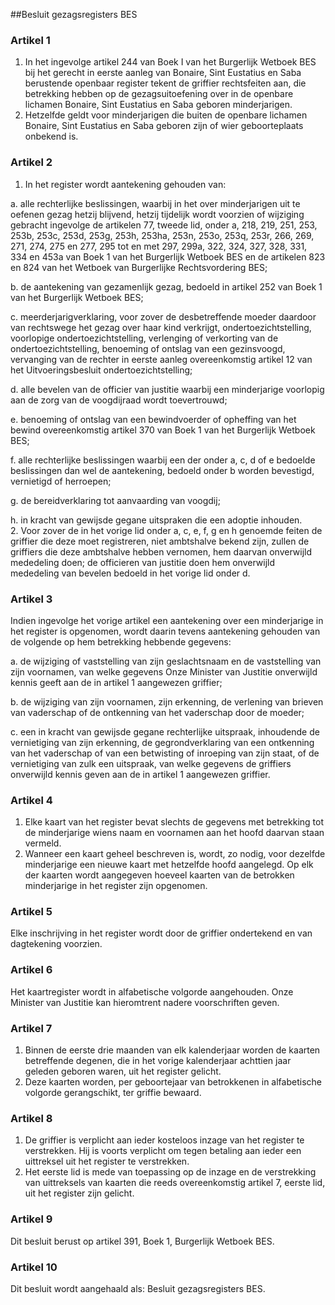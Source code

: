 <meta http-equiv='Content-Type' content='text/html; charset=utf-8' />

##Besluit gezagsregisters BES

### Artikel  1  

1.  In het ingevolge artikel 244 van Boek I van het Burgerlijk Wetboek BES bij het gerecht in eerste aanleg van Bonaire, Sint Eustatius en Saba berustende openbaar register tekent de griffier rechtsfeiten aan, die betrekking hebben op de gezagsuitoefening over in de openbare lichamen Bonaire, Sint Eustatius en Saba geboren minderjarigen.   
2.  Hetzelfde geldt voor minderjarigen die buiten de openbare lichamen Bonaire, Sint Eustatius en Saba geboren zijn of wier geboorteplaats onbekend is.   

### Artikel  2  

1.  In het register wordt aantekening gehouden van: 

a. alle rechterlijke beslissingen, waarbij in het over minderjarigen uit te oefenen gezag hetzij blijvend, hetzij tijdelijk wordt voorzien of wijziging gebracht ingevolge de artikelen 77, tweede lid, onder a, 218, 219, 251, 253, 253b, 253c, 253d, 253g, 253h, 253ha, 253n, 253o, 253q, 253r, 266, 269, 271, 274, 275 en 277, 295 tot en met 297, 299a, 322, 324, 327, 328, 331, 334 en 453a van Boek 1 van het Burgerlijk Wetboek BES en de artikelen 823 en 824 van het Wetboek van Burgerlijke Rechtsvordering BES;  

b. de aantekening van gezamenlijk gezag, bedoeld in artikel 252 van Boek 1 van het Burgerlijk Wetboek BES;  

c. meerderjarigverklaring, voor zover de desbetreffende moeder daardoor van rechtswege het gezag over haar kind verkrijgt, ondertoezichtstelling, voorlopige ondertoezichtstelling, verlenging of verkorting van de ondertoezichtstelling, benoeming of ontslag van een gezinsvoogd, vervanging van de rechter in eerste aanleg overeenkomstig artikel 12 van het Uitvoeringsbesluit ondertoezichtstelling;  

d. alle bevelen van de officier van justitie waarbij een minderjarige voorlopig aan de zorg van de voogdijraad wordt toevertrouwd;  

e. benoeming of ontslag van een bewindvoerder of opheffing van het bewind overeenkomstig artikel 370 van Boek 1 van het Burgerlijk Wetboek BES;  

f. alle rechterlijke beslissingen waarbij een der onder a, c, d of e bedoelde beslissingen dan wel de aantekening, bedoeld onder b worden bevestigd, vernietigd of herroepen;  

g. de bereidverklaring tot aanvaarding van voogdij;  

h. in kracht van gewijsde gegane uitspraken die een adoptie inhouden.     
2.  Voor zover de in het vorige lid onder a, c, e, f, g en h genoemde feiten de griffier die deze moet registreren, niet ambtshalve bekend zijn, zullen de griffiers die deze ambtshalve hebben vernomen, hem daarvan onverwijld mededeling doen; de officieren van justitie doen hem onverwijld mededeling van bevelen bedoeld in het vorige lid onder d.   

### Artikel  3  

Indien ingevolge het vorige artikel een aantekening over een minderjarige in het register is opgenomen, wordt daarin tevens aantekening gehouden van de volgende op hem betrekking hebbende gegevens: 

a. de wijziging of vaststelling van zijn geslachtsnaam en de vaststelling van zijn voornamen, van welke gegevens Onze Minister van Justitie onverwijld kennis geeft aan de in artikel 1 aangewezen griffier;  

b. de wijziging van zijn voornamen, zijn erkenning, de verlening van brieven van vaderschap of de ontkenning van het vaderschap door de moeder;  

c. een in kracht van gewijsde gegane rechterlijke uitspraak, inhoudende de vernietiging van zijn erkenning, de gegrondverklaring van een ontkenning van het vaderschap of van een betwisting of inroeping van zijn staat, of de vernietiging van zulk een uitspraak, van welke gegevens de griffiers onverwijld kennis geven aan de in artikel 1 aangewezen griffier.    

### Artikel  4  

1.  Elke kaart van het register bevat slechts de gegevens met betrekking tot de minderjarige wiens naam en voornamen aan het hoofd daarvan staan vermeld.   
2.  Wanneer een kaart geheel beschreven is, wordt, zo nodig, voor dezelfde minderjarige een nieuwe kaart met hetzelfde hoofd aangelegd. Op elk der kaarten wordt aangegeven hoeveel kaarten van de betrokken minderjarige in het register zijn opgenomen.   

### Artikel  5  

Elke inschrijving in het register wordt door de griffier ondertekend en van dagtekening voorzien.  

### Artikel  6  

Het kaartregister wordt in alfabetische volgorde aangehouden. Onze Minister van Justitie kan hieromtrent nadere voorschriften geven.  

### Artikel  7  

1.  Binnen de eerste drie maanden van elk kalenderjaar worden de kaarten betreffende degenen, die in het vorige kalenderjaar achttien jaar geleden geboren waren, uit het register gelicht.   
2.  Deze kaarten worden, per geboortejaar van betrokkenen in alfabetische volgorde gerangschikt, ter griffie bewaard.   

### Artikel  8  

1.  De griffier is verplicht aan ieder kosteloos inzage van het register te verstrekken. Hij is voorts verplicht om tegen betaling aan ieder een uittreksel uit het register te verstrekken.   
2.  Het eerste lid is mede van toepassing op de inzage en de verstrekking van uittreksels van kaarten die reeds overeenkomstig artikel 7, eerste lid, uit het register zijn gelicht.   

### Artikel  9  

Dit besluit berust op artikel 391, Boek 1, Burgerlijk Wetboek BES.  

### Artikel  10  

Dit besluit wordt aangehaald als: Besluit gezagsregisters BES.  
